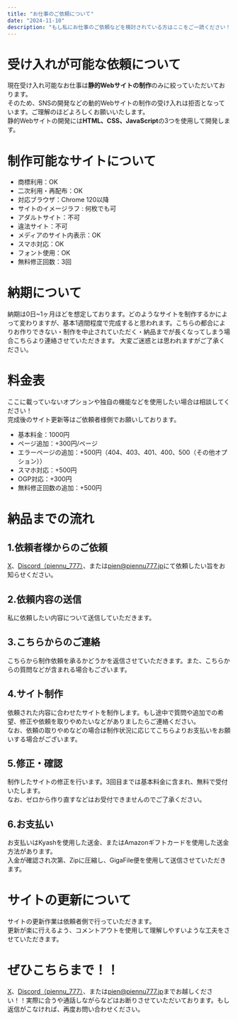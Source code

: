 ```yaml
---
title: "お仕事のご依頼について"
date: "2024-11-10"
description: "もし私にお仕事のご依頼などを検討されている方はここをご一読ください！静的ウェブページのみ受け入れます！"
---
```


# 受け入れが可能な依頼について
現在受け入れ可能なお仕事は**静的Webサイトの制作**のみに絞っていただいております。  
そのため、SNSの開発などの動的Webサイトの制作の受け入れは拒否となっています。ご理解のほどよろしくお願いいたします。  
静的Webサイトの開発には**HTML、CSS、JavaScript**の3つを使用して開発します。

# 制作可能なサイトについて
- 商標利用：OK
- 二次利用・再配布：OK
- 対応ブラウザ：Chrome 120以降
- サイトのイメージラフ : 何枚でも可
- アダルトサイト：不可
- 違法サイト：不可
- メディアのサイト内表示：OK
- スマホ対応：OK
- フォント使用：OK
- 無料修正回数：3回

# 納期について
納期は0日~1ヶ月ほどを想定しております。どのようなサイトを制作するかによって変わりますが、基本1週間程度で完成すると思われます。こちらの都合によりお作りできない・制作を中止されていただく・納品までが長くなってしまう場合こちらより連絡させていただきます。
大変ご迷惑とは思われますがご了承ください。

# 料金表
ここに載っていないオプションや独自の機能などを使用したい場合は相談してください！  
完成後のサイト更新等はご依頼者様側でお願いしております。
- 基本料金：1000円
- ページ追加：+300円/ページ
- エラーページの追加：+500円（404、403、401、400、500（その他オプション））
- スマホ対応：+500円
- OGP対応：+300円
- 無料修正回数の追加：+500円

# 納品までの流れ
## 1.依頼者様からのご依頼
[X](https://x.com/piennu_777)、[Discord（piennu_777）](https://discord.com/users/851357394976899116)、または[pien@piennu777.jp](mailto:pien@piennu777.jp)にて依頼したい旨をお知らせください。

## 2.依頼内容の送信
私に依頼したい内容について送信していただきます。

## 3.こちらからのご連絡
こちらから制作依頼を承るかどうかを返信させていただきます。また、こちらからの質問などが含まれる場合もございます。

## 4.サイト制作
依頼された内容に合わせたサイトを制作します。もし途中で質問や追加での希望、修正や依頼を取りやめたいなどがありましたらご連絡ください。  
なお、依頼の取りやめなどの場合は制作状況に応じてこちらよりお支払いをお願いする場合がございます。

## 5.修正・確認
制作したサイトの修正を行います。3回目までは基本料金に含まれ、無料で受付いたします。  
なお、ゼロから作り直すなどはお受付できませんのでご了承ください。

## 6.お支払い
お支払いはKyashを使用した送金、またはAmazonギフトカードを使用した送金方法があります。  
入金が確認され次第、Zipに圧縮し、GigaFile便を使用して送信させていただきます。

# サイトの更新について
サイトの更新作業は依頼者側で行っていただきます。  
更新が楽に行えるよう、コメントアウトを使用して理解しやすいような工夫をさせていただきます。

# ぜひこちらまで！！
[X](https://x.com/piennu_777)、[Discord（piennu_777）](https://discord.com/users/851357394976899116)、または[pien@piennu777.jp](mailto:pien@piennu777.jp)までお越しください！！実際に合うや通話しながらなどはお断りさせていただいております。もし返信がこなければ、再度お問い合わせください。
